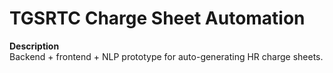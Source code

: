 # TGSRTC Charge Sheet Automation

**Description**  
Backend + frontend + NLP prototype for auto-generating HR charge sheets.
